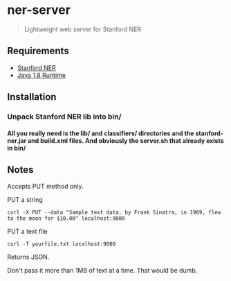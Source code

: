 # ner-server

> Lightweight web server for Stanford NER

## Requirements
* [Stanford NER](http://nlp.Stanford.edu/software/CRF-NER.shtml)
* [Java 1.8 Runtime](http://www.oracle.com/technetwork/java/javase/downloads/jdk8-downloads-2133151.html)

## Installation
### Unpack Stanford NER lib into bin/
#### All you really need is the lib/ and classifiers/ directories and the stanford-ner.jar and build.xml files. And obviously the server.sh that already exists in bin/

## Notes
Accepts PUT method only.

PUT a string
```
curl -X PUT --data "Sample text data, by Frank Sinatra, in 1969, flew to the moon for $10.00" localhost:9000
```
PUT a text file
```
curl -T yourfile.txt localhost:9000
```

Returns JSON.

Don't pass it more than 1MB of text at a time. That would be dumb.
